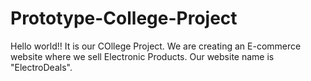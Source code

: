# Prototype-College-Project
Hello world!!
It is our COllege Project. We are creating an E-commerce website where we sell Electronic Products.
Our website name is "ElectroDeals".

